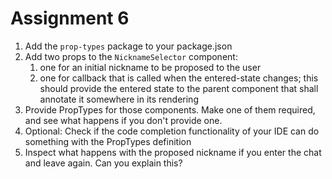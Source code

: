 # Assignment 6
1. Add the `prop-types` package to your package.json
2. Add two props to the `NicknameSelector` component:
    1. one for an initial nickname to be proposed to the user
    2. one for callback that is called when the entered-state changes; this should provide the entered state to the parent component that shall annotate it somewhere in its rendering
3. Provide PropTypes for those components. Make one of them required, and see what happens if you don't provide one.
4. Optional: Check if the code completion functionality of your IDE can do something with the PropTypes definition
5. Inspect what happens with the proposed nickname if you enter the chat and leave again. Can you explain this?